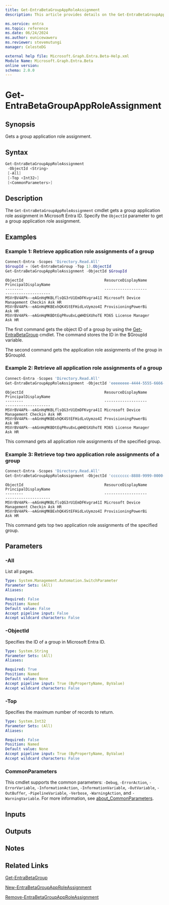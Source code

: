 ```yaml
---
title: Get-EntraBetaGroupAppRoleAssignment
description: This article provides details on the Get-EntraBetaGroupAppRoleAssignment command.

ms.service: entra
ms.topic: reference
ms.date: 06/24/2024
ms.author: eunicewaweru
ms.reviewer: stevemutungi
manager: CelesteDG

external help file: Microsoft.Graph.Entra.Beta-Help.xml
Module Name: Microsoft.Graph.Entra.Beta
online version:
schema: 2.0.0
---
```


# Get-EntraBetaGroupAppRoleAssignment

## Synopsis

Gets a group application role assignment.

## Syntax

```powershell
Get-EntraBetaGroupAppRoleAssignment 
 -ObjectId <String> 
 [-All] 
 [-Top <Int32>] 
 [<CommonParameters>]
```

## Description

The `Get-EntraBetaGroupAppRoleAssignment` cmdlet gets a group application role assignment in Microsoft Entra ID. Specify the `ObjectId` parameter to get a group application role assignment.

## Examples

### Example 1: Retrieve application role assignments of a group

```powershell
Connect-Entra -Scopes 'Directory.Read.All'
$GroupId = (Get-EntraBetaGroup -Top 1).ObjectId
Get-EntraBetaGroupAppRoleAssignment -ObjectId $GroupId
```

```Output
ObjectId                                    ResourceDisplayName                 PrincipalDisplayName
--------                                    -------------------                 --------------------
MSVrBV4APk--eAGnHqMKBLflsQG3rU1EmDFKvgra41I Microsoft Device Management Checkin Ask HR
MSVrBV4APk--eAGnHqMKBExhQK4StEFHidLvUymzo4I ProvisioningPowerBi                 Ask HR
MSVrBV4APk--eAGnHqMKBDtEqPRvu8xLqWHDSXUhoTE M365 License Manager                Ask HR
```

The first command gets the object ID of a group by using the [Get-EntraBetaGroup](./Get-EntraBetaGroup.md) cmdlet.
The command stores the ID in the $GroupId variable.

The second command gets the application role assignments of the group in $GroupId.

### Example 2: Retrieve all application role assignments of a group

```powershell
Connect-Entra -Scopes 'Directory.Read.All'
Get-EntraBetaGroupAppRoleAssignment -ObjectId 'eeeeeeee-4444-5555-6666-ffffffffffff' -All
```

```Output
ObjectId                                    ResourceDisplayName                 PrincipalDisplayName
--------                                    -------------------                 --------------------
MSVrBV4APk--eAGnHqMKBLflsQG3rU1EmDFKvgra41I Microsoft Device Management Checkin Ask HR
MSVrBV4APk--eAGnHqMKBExhQK4StEFHidLvUymzo4I ProvisioningPowerBi                 Ask HR
MSVrBV4APk--eAGnHqMKBDtEqPRvu8xLqWHDSXUhoTE M365 License Manager                Ask HR
```

This command gets all application role assignments of the specified group.

### Example 3: Retrieve top two application role assignments of a group

```powershell
Connect-Entra -Scopes 'Directory.Read.All'
Get-EntraBetaGroupAppRoleAssignment -ObjectId 'cccccccc-8888-9999-0000-dddddddddddd' -Top 2
```

```Output
ObjectId                                    ResourceDisplayName                 PrincipalDisplayName
--------                                    -------------------                 --------------------
MSVrBV4APk--eAGnHqMKBLflsQG3rU1EmDFKvgra41I Microsoft Device Management Checkin Ask HR
MSVrBV4APk--eAGnHqMKBExhQK4StEFHidLvUymzo4I ProvisioningPowerBi                 Ask HR
```

This command gets top two application role assignments of the specified group.

## Parameters

### -All

List all pages.

```yaml
Type: System.Management.Automation.SwitchParameter
Parameter Sets: (All)
Aliases:

Required: False
Position: Named
Default value: False
Accept pipeline input: False
Accept wildcard characters: False
```

### -ObjectId

Specifies the ID of a group in Microsoft Entra ID.

```yaml
Type: System.String
Parameter Sets: (All)
Aliases:

Required: True
Position: Named
Default value: None
Accept pipeline input: True (ByPropertyName, ByValue)
Accept wildcard characters: False
```

### -Top

Specifies the maximum number of records to return.

```yaml
Type: System.Int32
Parameter Sets: (All)
Aliases:

Required: False
Position: Named
Default value: None
Accept pipeline input: True (ByPropertyName, ByValue)
Accept wildcard characters: False
```

### CommonParameters

This cmdlet supports the common parameters: `-Debug`, `-ErrorAction`, `-ErrorVariable`, `-InformationAction`, `-InformationVariable`, `-OutVariable`, `-OutBuffer`, `-PipelineVariable`, `-Verbose`, `-WarningAction`, and `-WarningVariable`. For more information, see [about_CommonParameters](https://go.microsoft.com/fwlink/?LinkID=113216).

## Inputs

## Outputs

## Notes

## Related Links

[Get-EntraBetaGroup](Get-EntraBetaGroup.md)

[New-EntraBetaGroupAppRoleAssignment](New-EntraBetaGroupAppRoleAssignment.md)

[Remove-EntraBetaGroupAppRoleAssignment](Remove-EntraBetaGroupAppRoleAssignment.md)